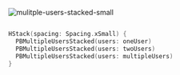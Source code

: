 ![mulitple-users-stacked-small](https://github.com/powerhome/playbook/assets/92755007/277fd685-6302-462e-a02a-18a8fcb57715)

```swift

HStack(spacing: Spacing.xSmall) {
  PBMultipleUsersStacked(users: oneUser)
  PBMultipleUsersStacked(users: twoUsers)
  PBMultipleUsersStacked(users: multipleUsers)
}

```

